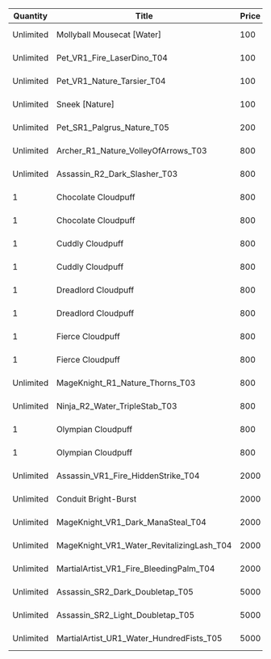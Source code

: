 | Quantity | Title | Price | Currency |  Requirement |
| -------- | ----- | ----- | -------- |  ----------- |
| Unlimited | Mollyball Mousecat [Water] | 100 | Cloudpuff Cookies |  |
| Unlimited | Pet_VR1_Fire_LaserDino_T04 | 100 | Cloudpuff Cookies |  |
| Unlimited | Pet_VR1_Nature_Tarsier_T04 | 100 | Cloudpuff Cookies |  |
| Unlimited | Sneek [Nature] | 100 | Cloudpuff Cookies |  |
| Unlimited | Pet_SR1_Palgrus_Nature_T05 | 200 | Cloudpuff Cookies |  |
| Unlimited | Archer_R1_Nature_VolleyOfArrows_T03 | 800 | Magic Tickets |  |
| Unlimited | Assassin_R2_Dark_Slasher_T03 | 800 | Magic Tickets |  |
| 1 | Chocolate Cloudpuff | 800 | Cloudpuff Cookies |  |
| 1 | Chocolate Cloudpuff | 800 | Cloudpuff Cookies |  |
| 1 | Cuddly Cloudpuff | 800 | Cloudpuff Cookies |  |
| 1 | Cuddly Cloudpuff | 800 | Cloudpuff Cookies |  |
| 1 | Dreadlord Cloudpuff | 800 | Cloudpuff Cookies |  |
| 1 | Dreadlord Cloudpuff | 800 | Cloudpuff Cookies |  |
| 1 | Fierce Cloudpuff | 800 | Cloudpuff Cookies |  |
| 1 | Fierce Cloudpuff | 800 | Cloudpuff Cookies |  |
| Unlimited | MageKnight_R1_Nature_Thorns_T03 | 800 | Magic Tickets |  |
| Unlimited | Ninja_R2_Water_TripleStab_T03 | 800 | Magic Tickets |  |
| 1 | Olympian Cloudpuff | 800 | Cloudpuff Cookies |  |
| 1 | Olympian Cloudpuff | 800 | Cloudpuff Cookies |  |
| Unlimited | Assassin_VR1_Fire_HiddenStrike_T04 | 2000 | Magic Tickets |  |
| Unlimited | Conduit Bright-Burst | 2000 | Magic Tickets |  |
| Unlimited | MageKnight_VR1_Dark_ManaSteal_T04 | 2000 | Magic Tickets |  |
| Unlimited | MageKnight_VR1_Water_RevitalizingLash_T04 | 2000 | Magic Tickets |  |
| Unlimited | MartialArtist_VR1_Fire_BleedingPalm_T04 | 2000 | Magic Tickets |  |
| Unlimited | Assassin_SR2_Dark_Doubletap_T05 | 5000 | Magic Tickets |  |
| Unlimited | Assassin_SR2_Light_Doubletap_T05 | 5000 | Magic Tickets |  |
| Unlimited | MartialArtist_UR1_Water_HundredFists_T05 | 5000 | Magic Tickets |  |
